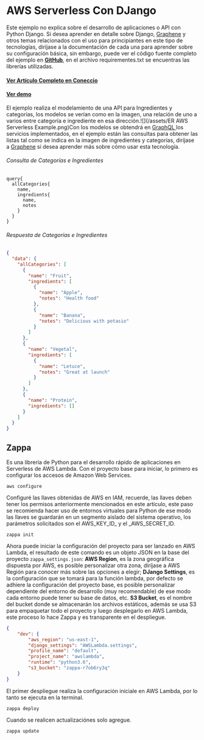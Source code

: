 # AWS Serverless Con DJango

Este ejemplo no explica sobre el desarrollo de aplicaciones o API con Python Django. Si desea aprender en detalle sobre Django, [Graphene](https://docs.graphene-python.org/projects/django/en/latest/) y otros temas relacionados con el uso para principiantes en este tipo de tecnologías, diríjase a la documentación de cada una para aprender sobre su configuración básica, sin embargo, puede ver el código fuente completo del ejemplo en [**GitHub**](https://github.com/SmartEmotions/AWSLambda-Python), en el archivo requirementes.txt se encuentras las librerías utilizadas.

#### [Ver Artículo Completo en Coneccio](https://coneccio.com/t/serverless-en-aws-lamda-con-python/39)

#### [Ver demo](https://osjfw3bchj.execute-api.us-east-1.amazonaws.com/dev/ingredients?query=query%7B%0A%20%20allCategories%7B%0A%20%20%20%20name%2C%0A%20%20%20%20ingredients%7B%0A%20%20%20%20%20%20name%2C%0A%20%20%20%20%20%20notes%0A%20%20%20%20%7D%0A%20%20%7D%0A%7D)

El ejemplo realiza el modelamiento de una API para Ingredientes y categorías, los modelos se verían como en la imagen, una relación de uno a varios entre categoría e ingrediente en esa dirección.![](/assets/ER AWS Serverless Example.png)Con los modelos se obtendrá en [GraphQL ](https://graphql.org/learn/)los servicios implementados, en el ejemplo están las consultas para obtener las listas tal como se indica en la imagen de ingredientes y categorías, diríjase a [Graphene](https://docs.graphene-python.org/projects/django/en/latest/) si desea aprender más sobre cómo usar esta tecnología.

###### Consulta de Categorías e Ingredientes

```
query{
  allCategories{
    name,
    ingredients{
      name,
      notes
    }
  }
}
```

###### Respuesta de Categorías e Ingredientes

```Json
{
  "data": {
    "allCategories": [
      {
        "name": "Fruit",
        "ingredients": [
          {
            "name": "Apple",
            "notes": "Health food"
          },
          {
            "name": "Banana",
            "notes": "Delicious with potasio"
          }
        ]
      },
      {
        "name": "Vegetal",
        "ingredients": [
          {
            "name": "Letuce",
            "notes": "Great at launch"
          }
        ]
      },
      {
        "name": "Protein",
        "ingredients": []
      }
    ]
  }
}
```

## Zappa

Es una librería de Python para el desarrollo rápido de aplicaciones en Serverless de AWS Lambda. Con el proyecto base para iniciar, lo primero es configurar los accesos de Amazon Web Services.

```
aws configure
```

Configuré las llaves obtenidas de AWS en IAM, recuerde, las llaves deben tener los permisos anteriormente mencionados en este artículo, este paso se recomienda hacer uso de entornos virtuales para Python de ese modo las llaves se guardarán en un segmento aislado del sistema operativo, los parámetros solicitados son el AWS\_KEY\_ID\_ y el \_AWS\_SECRET\_ID.

```
zappa init
```

Ahora puede iniciar la configuración del proyecto para ser lanzado en AWS Lambda, el resultado de este comando es un objeto JSON en la base del proyecto `zappa_settings.json`: **AWS Region**, es la zona geográfica dispuesta por AWS, es posible personalizar otra zona, diríjase a AWS Región para conocer más sobre las opciones a elegir; **DJango Settings**, es la configuración que se tomará para la función lambda, por defecto se adhiere la configuración del proyecto base, es posible personalizar dependiente del entorno de desarrollo \(muy recomendable\) de ese modo cada entorno puede tener su base de datos, etc. **S3 Bucket**, es el nombre del bucket donde se almacenarán los archivos estáticos, además se usa S3 para empaquetar todo el proyecto y luego desplegarlo en AWS Lambda, este proceso lo hace Zappa y es transparente en el despliegue.

```JSON
{
    "dev": {
        "aws_region": "us-east-1",
        "django_settings": "AWSLambda.settings",
        "profile_name": "default",
        "project_name": "awslambda",
        "runtime": "python3.6",
        "s3_bucket": "zappa-r7ob6ry3q"
    }
}
```

El primer despliegue realiza la configuración iniciale en AWS Lambda,  por lo tanto se ejecuta en la terminal.

`zappa deploy`

Cuando se realicen actualizaciónes solo agregue.

`zappa update`
